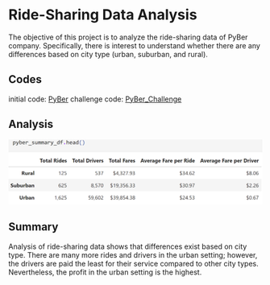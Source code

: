 # Ride-Sharing Data Analysis

The objective of this project is to analyze the ride-sharing data of PyBer company. Specifically, there is interest to understand whether there are any differences based on city type (urban, suburban, and rural). 


## Codes
initial code: [PyBer](https://github.com/MSF2141/PyBer_Analysis/blob/ee9b052f187c63d91ecb3252ebe29c54efe792d7/PyBer.ipynb)
challenge code: [PyBer_Challenge](https://github.com/MSF2141/PyBer_Analysis/blob/62871db1b0c48b20266d229f46fa9da48ad4c5ae/PyBer_Challenge.ipynb)

## Analysis
![pyber_summary](https://github.com/MSF2141/PyBer_Analysis/blob/e3fca51bd917434fb4fca902b15ab067b4e2e3f9/Analysis/pyber_summary.png)

## Summary
Analysis of ride-sharing data shows that differences exist based on city type. There are many more rides and drivers in the urban setting; however, the drivers are paid the least for their service compared to other city types. Nevertheless, the profit in the urban setting is the highest.
